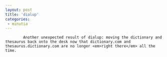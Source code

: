 ```yaml
---
layout: post
title: 'dialup'
categories:
 - minutia
---
```



			Another unexpected result of dialup: moving the dictionary and thesaurus back onto the desk now that dictionary.com and thesaurus.dictionary.com are no longer <em>right there</em> all the time.
		


			
		